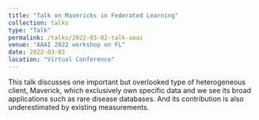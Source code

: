 ```yaml
---
title: "Talk on Mavericks in Federated Learning"
collection: talks
type: "Talk"
permalink: /talks/2022-03-02-talk-aaai
venue: "AAAI 2022 workshop on FL"
date: 2022-03-02
location: "Virtual Conference"
---
```


This talk discusses one important but overlooked type of heterogeneous client, Maverick, which exclusively own specific data and we see its broad applications such as rare disease databases. And its contribution is also underestimated by existing measurements. 